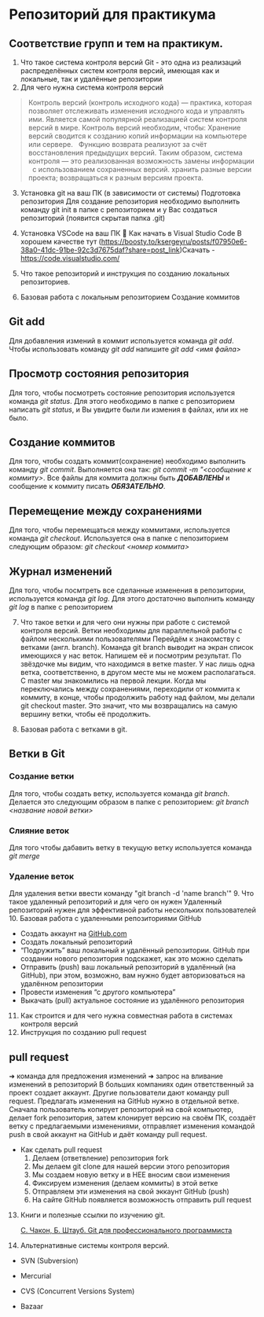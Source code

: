 # Репозиторий для практикума
## Соответствие групп и тем на практикум.

1. Что такое система контроля версий
Git - это одна из реализаций распределённых систем контроля версий, имеющая как и локальные, так и удалённые репозитории
2. Для чего нужна система контроля версий
> Контроль версий (контроль исходного кода) — практика, которая позволяет отслеживать
изменения исходного кода и управлять ими. Является самой популярной реализацией систем контроля версий в мире.
> Контроль версий необходим, чтобы:
Хранение версий сводится к созданию копий информации на компьютере или сервере.  
Функцию возврата реализуют за счёт восстановления предыдущих версий. 
> Таким образом, система контроля — это реализованная возможность замены информации  
с использованием сохраненных версий.
хранить разные версии проекта;
возвращаться к разным версиям проекта.
3. Установка git на ваш ПК (в зависимости от системы)
Подготовка репозитория Для создание репозитория необходимо выполнить команду git init в папке с репозиторием и у Вас создаться репозиторий (появится скрытая папка .git)
4. Установка VSCode на ваш ПК
🔶 Как начать в Visual Studio Code
В хорошем качестве тут
 (https://boosty.to/ksergeyru/posts/f07950e6-38a0-41dc-91be-92c3d7675daf?share=post_link)Скачать - https://code.visualstudio.com/ 
5. Что такое репозиторий и инструкция по созданию локальных репозиториев.

6. Базовая работа с локальным репозиторием
Создание коммитов

## Git add
Для добавления измений в коммит используется команда *git add*. Чтобы использовать команду *git add* напишите *git add <имя файла>*

## Просмотр состояния репозитория
Для того, чтобы посмотреть состояние репозитория используется команда *git status*. Для этого необходимо в папке с репозиторием написать *git status*, и Вы увидите были ли измения в файлах, или их не было.

## Создание коммитов
Для того, чтобы создать коммит(сохранение) необходимо выполнить команду *git commit*. Выполняется она так: *git commit -m "<сообщение к коммиту>*. Все файлы для коммита должны быть ***ДОБАВЛЕНЫ*** и сообщение к коммиту писать ***ОБЯЗАТЕЛЬНО***.

## Перемещение между сохранениями
Для того, чтобы перемещаться между коммитами, используется команда *git checkout*. Используется она в папке с пепозиторием следующим образом: *git checkout <номер коммита>*

## Журнал изменений
Для того, чтобы посмтреть все сделанные изменения в репозитории, используется команда *git log*. Для этого достаточно выполнить команду *git log* в папке с репозиторием

7. Что такое ветки и для чего они нужны при работе с системой контроля версий.
Ветки необходимы для параллельной работы с файлом несколькими пользователями
Перейдём к знакомству с ветками (англ. branch). Команда git branch выводит на экран список
имеющихся у нас веток. Напишем её и посмотрим результат. По звёздочке мы видим, что находимся в ветке master. У нас лишь одна ветка, соответственно, в другом месте мы не можем располагаться. С master мы знакомились на первой лекции. Когда мы переключались между сохранениями, переходили от коммита к коммиту, в конце, чтобы продолжить работу над файлом, мы делали git checkout master. Это значит, что мы возвращались на самую вершину ветки, чтобы её продолжить.

8. Базовая работа с ветками в git.
## Ветки в Git

### Создание ветки

Для того, чтобы создать ветку, используется команда *git branch*. Делается это следующим образом в папке с репозиторием: *git branch <название новой ветки>*

### Слияние веток

Для того чтобы дабавить ветку в текущую ветку используется команда *git merge <name branch>*

### Удаление веток
Для удаления ветки ввести команду "git branch -d 'name branch'"
9. Что такое удаленный репозиторий и для чего он нужен
Удаленный репозиторий нужен для эффективной работы нескольких пользователей
10. Базовая работа с удаленными репозиториями GitHub
+ Создать аккаунт на [GitHub.com](http://github.com/)
+ Создать локальный репозиторий
+ “Подружить” ваш локальный и удалённый репозитории. GitHub при создании нового репозитория подскажет, как это можно сделать
+ Отправить (push) ваш локальный репозиторий в удалённый (на GitHub), при этом, возможно, 
вам нужно будет авторизоваться на удалённом репозитории
+ Провести изменения “с другого компьютера”
+ Выкачать (pull) актуальное состояние из удалённого репозитория
11. Как строится и для чего нужна совместная работа в системах контроля версий
12. Инструкция по созданию pull request
## pull request

➜ команда для предложения изменений
➜ запрос на вливание изменений в репозиторий
В больших компаниях один ответственный за проект создает аккаунт. Другие пользователи дают
команду pull request. Предлагать изменения на GitHub нужно в отдельной ветке. Сначала
пользователь копирует репозиторий на свой компьютер, делает fork репозитория, затем
клонирует версию на своём ПК, создаёт ветку с предлагаемыми изменениями, отправляет
изменения командой push в свой аккаунт на GitHub и даёт команду pull request.

- Как сделать pull request
  1. Делаем   (ответвление) репозитория fork
  2. Мы делаем git clone  для нашей версии этого репозитория
  3. Мы создаем новую ветку и в НЕЕ вносим свои изменения
  4. Фиксируем изменения (делаем коммиты) в этой ветке
  5. Отправляем эти изменения на свой эккаунт GitHub (push)
  6. На сайте GitHub появляется возможность отправить pull request
13. Книги и полезные ссылки по изучению git.

    [С. Чакон, Б. Штауб. Git для профессионального программиста](https://gbcdn.mrgcdn.ru/uploads/asset/4245110/attachment/d4eb8c232f8f2bdf4e42ba7cb49e0c50.pdf)

14. Альтернативные системы контроля версий.
* SVN (Subversion)

* Mercurial

* CVS (Concurrent Versions System)

* Bazaar
